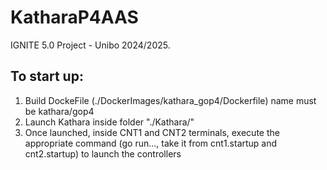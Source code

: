 # KatharaP4AAS

IGNITE 5.0 Project - Unibo 2024/2025.

## To start up:
1. Build DockeFile (./DockerImages/kathara_gop4/Dockerfile) name must be kathara/gop4
2. Launch Kathara inside folder "./Kathara/"
3. Once launched, inside CNT1 and CNT2 terminals, execute the appropriate command (go run..., take it from cnt1.startup and cnt2.startup) to launch the controllers
